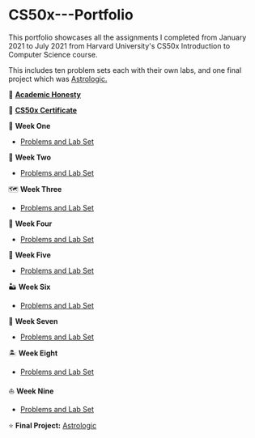 # CS50x---Portfolio
This portfolio showcases all the assignments I completed from January 2021 to July 2021 from Harvard University's CS50x Introduction to Computer Science course.

This includes ten problem sets each with their own labs, and one final project which was [Astrologic.](https://github.com/nataliakusmirek/Astrologic)


👋 [**Academic Honesty**](https://cs50.harvard.edu/x/2021/honesty/)

💬 [**CS50x Certificate**](https://drive.google.com/file/d/1e0vnnK3pUvmG4qAslf_UD_JtOKcApcO1/view?usp=sharing)


🌻 **Week One**
  * [Problems and Lab Set](https://github.com/nataliakusmirek/CS50x---Portfolio/tree/main/pset1)

🌱 **Week Two**
  * [Problems and Lab Set](https://github.com/nataliakusmirek/CS50x---Portfolio/tree/main/pset2)

🗺️ **Week Three**
  * [Problems and Lab Set](https://github.com/nataliakusmirek/CS50x---Portfolio/tree/main/pset3)

🧃 **Week Four**
  * [Problems and Lab Set](https://github.com/nataliakusmirek/CS50x---Portfolio/tree/main/pset4)

🐝 **Week Five**
  * [Problems and Lab Set](https://github.com/nataliakusmirek/CS50x---Portfolio/tree/main/pset5)

🏜️ **Week Six**
  * [Problems and Lab Set](https://github.com/nataliakusmirek/CS50x---Portfolio/tree/main/pset6)

🍁 **Week Seven**
  * [Problems and Lab Set](https://github.com/nataliakusmirek/CS50x---Portfolio/tree/main/pset7)

🏝️ **Week Eight**
  * [Problems and Lab Set](https://github.com/nataliakusmirek/CS50x---Portfolio/tree/main/pset8)

⛵ **Week Nine**
  * [Problems and Lab Set](https://github.com/nataliakusmirek/CS50x---Portfolio/tree/main/pset9)



⭐ **Final Project:** [Astrologic](https://github.com/nataliakusmirek/Astrologic)
